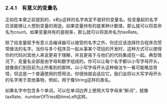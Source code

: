    

### 2.4.1　有意义的变量名

正如在本章之前提到的，x和y这样的名字肯定不是好的变量名。给变量起的名字应该能够让人想到变量的用途。如果变量持有的是某种计数值，那么就可以将其命名为count。如果变量持有的是税率，那么就可以将其命名为taxRate。

除了给变量赋予有意义且编译器可以接受的名字之外，你还应该选择符合程序员惯常做法的名字。当你与多个程序员一起从事某个项目的开发时，这种方式可以使得你的代码对其他人来说更易于理解，并且更易于与他们的代码集成在一起。典型情况下，变量名全部是由字母和数字组成的。你可以让每个名字都以小写字母开头，就像我们到目前为止所看到的那样。以小写字母开头这种做法乍一看可能略显奇怪，但这是一个普遍使用的惯用法，你很快就会适应它。我们会将以大写字母开头的名字用于其他事物，例如，用于像String这样的类名。

如果名字中包含多个单词，可以在单词边界上使用大写字母来“断词”，就像taxRate、numberOfTries和timeLeft这样。